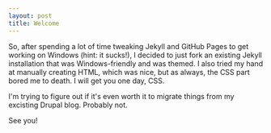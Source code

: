 ```yaml
---
layout: post
title: Welcome
---
```


So, after spending a lot of time tweaking Jekyll and GitHub Pages to get working on Windows (hint: it sucks!), I decided to just fork an existing Jekyll installation that was Windows-friendly and was themed. I also tried my hand at manually creating HTML, which was nice, but as always, the CSS part bored me to death. I will get you one day, CSS.  

I'm trying to figure out if it's even worth it to migrate things from my excisting Drupal blog. Probably not.  

See you!
